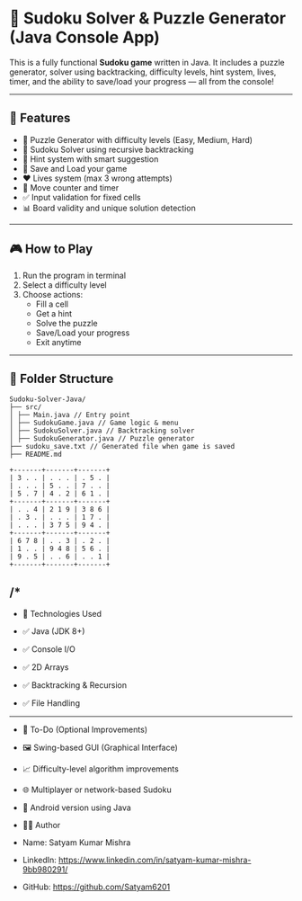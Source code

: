 # 🧩 Sudoku Solver & Puzzle Generator (Java Console App)

This is a fully functional **Sudoku game** written in Java. It includes a puzzle generator, solver using backtracking, difficulty levels, hint system, lives, timer, and the ability to save/load your progress — all from the console!

---

## 🚀 Features

- 🔢 Puzzle Generator with difficulty levels (Easy, Medium, Hard)
- 🧠 Sudoku Solver using recursive backtracking
- 🎯 Hint system with smart suggestion
- 💾 Save and Load your game
- ❤️ Lives system (max 3 wrong attempts)
- 🧮 Move counter and timer
- ✅ Input validation for fixed cells
- 📊 Board validity and unique solution detection

---

## 🎮 How to Play

1. Run the program in terminal
2. Select a difficulty level
3. Choose actions:
   - Fill a cell
   - Get a hint
   - Solve the puzzle
   - Save/Load your progress
   - Exit anytime

---

## 📂 Folder Structure

```
Sudoku-Solver-Java/
├── src/
│ ├── Main.java // Entry point
│ ├── SudokuGame.java // Game logic & menu
│ ├── SudokuSolver.java // Backtracking solver
│ ├── SudokuGenerator.java // Puzzle generator
├── sudoku_save.txt // Generated file when game is saved
├── README.md

```
```
+-------+-------+-------+
| 3 . . | . . . | . 5 . |
| . . . | 5 . . | 7 . . |
| 5 . 7 | 4 . 2 | 6 1 . |
+-------+-------+-------+
| . . 4 | 2 1 9 | 3 8 6 |
| . 3 . | . . . | 1 7 . |
| . . . | 3 7 5 | 9 4 . |
+-------+-------+-------+
| 6 7 8 | . . 3 | . 2 . |
| 1 . . | 9 4 8 | 5 6 . |
| 9 . 5 | . . 6 | . . 1 |
+-------+-------+-------+
```
/*
 ---------------------
 * 🧩 Technologies Used
   
 * ✅ Java (JDK 8+)
 * ✅ Console I/O
 * ✅ 2D Arrays
 * ✅ Backtracking & Recursion
 * ✅ File Handling
   
 ---
 * 📌 To-Do (Optional Improvements)
   
 * 🖼️ Swing-based GUI (Graphical Interface)
 * 📈 Difficulty-level algorithm improvements
 * 🌐 Multiplayer or network-based Sudoku
 * 📱 Android version using Java
 
 * 👨‍💻 Author
 * Name: Satyam Kumar Mishra
 * LinkedIn: https://www.linkedin.com/in/satyam-kumar-mishra-9bb980291/
 * GitHub: https://github.com/Satyam6201
